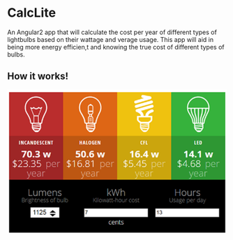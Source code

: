 # CalcLite
An Angular2 app that will calculate the cost per year of different types of lightbulbs based on their wattage and verage usage. This app will aid in being more energy efficien,t and knowing the true cost of different types of bulbs.

## How it works!
![CalcLite Screen Shot](assets/images/screenshot.png)

